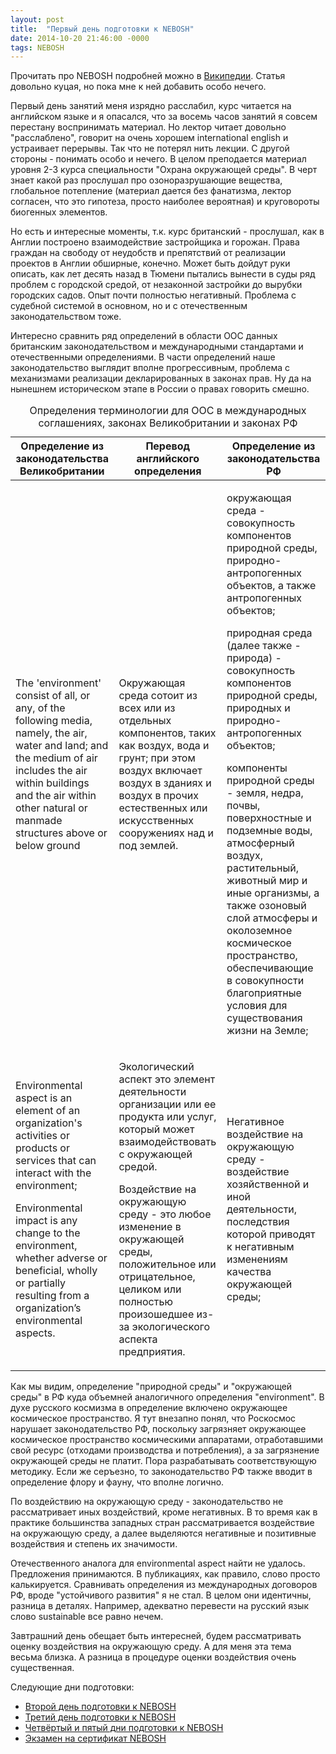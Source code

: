 ```yaml
---
layout: post
title:  "Первый день подготовки к NEBOSH"
date: 2014-10-20 21:46:00 -0000
tags: NEBOSH
---
```


Прочитать про NEBOSH подробней можно в [Википедии](https://ru.wikipedia.org/wiki/NEBOSH). Статья довольно куцая, но пока мне к ней добавить особо нечего.

Первый день занятий меня изрядно расслабил, курс читается на английском языке и я опасался, что за восемь часов занятий я совсем перестану воспринимать материал. Но лектор читает довольно "расслаблено", говорит на очень хорошем international english и устраивает перерывы. Так что не потерял нить лекции. С другой стороны - понимать особо и нечего.  В целом преподается материал уровня 2-3 курса специальности "Охрана окружающей среды". В черт знает какой раз прослушал про озоноразрушающие вещества, глобальное потепление (материал дается без фанатизма, лектор согласен, что это гипотеза, просто наиболее вероятная) и круговороты биогенных элементов.

Но есть и интересные моменты, т.к. курс британский - прослушал, как в Англии построено взаимодействие застройщика и горожан. Права граждан на свободу от неудобств и препятствий от реализации проектов в Англии обширные, конечно. Может быть дойдут руки описать, как лет десять назад в Тюмени пытались вынести в суды ряд проблем с городской средой, от незаконной застройки до вырубки городских садов. Опыт почти полностью негативный. Проблема с судебной системой в основном, но и с отечественным законодательством тоже.

Интересно сравнить ряд определений в области ООС данных британским законодательством и международными стандартами и отечественными определениями. В части определений наше законодательство выглядит вполне прогрессивным, проблема с механизмами реализации декларированных в законах прав. Ну да на нынешнем историческом этапе в России о правах говорить смешно.

<table>
<caption>
	Определения терминологии для ООС в международных соглашениях, законах Великобритании и законах РФ
</caption>
<thead>
<tr>
	<th>Определение из законодательства Великобритании</th>
	<th>Перевод английского определения</th>
	<th>Определение из законодательства РФ</th>
</tr>
</thead>
<tbody>
<tr>
	<td>The 'environment' consist of all, or any, of the following media, namely, the air, water and land; and the medium of air includes the air within buildings and the air within other natural or manmade structures above or below ground</td>
	<td>Окружающая среда сотоит из всех или из отдельных компонентов, таких как воздух, вода и грунт; при этом воздух включает воздух в зданиях и воздух в прочих естественных или искусственных сооружениях над и под землей.</td> 
	<td>
		<p>окружающая среда - совокупность компонентов природной среды, природно-антропогенных объектов, а также антропогенных объектов;</p>
		<p>природная среда (далее также - природа) - совокупность компонентов природной среды, природных и природно-антропогенных объектов;</p>
		<p>компоненты природной среды - земля, недра, почвы, поверхностные и подземные воды, атмосферный воздух, растительный, животный мир и иные организмы, а также озоновый слой атмосферы и околоземное космическое пространство, обеспечивающие в совокупности благоприятные условия для существования жизни на Земле;</p>
	</td>
</tr>
<tr>
	<td>
		<p>Environmental aspect is an element of an organization's activities or products or services that can interact with the environment;</p>
		<p>Environmental impact is any change to the environment, whether adverse or beneficial, wholly or partially resulting from a organization’s environmental aspects.</p>
	</td>
	<td>
		<p>Экологический аспект это элемент деятельности организации или ее продукта или услуг, который может взаимодействовать с окружающей средой.</p>
		<p>Воздействие на окружающую среду - это любое изменение в окружающей среды, положительное или отрицательное, целиком или полностью произошедшее из-за экологического аспекта предприятия.</p>
	</td>
	<td>Негативное воздействие на окружающую среду - воздействие хозяйственной и иной деятельности, последствия которой приводят к негативным изменениям качества окружающей среды;</td>
</tr>
</tbody>
</table>

Как мы видим, определение "природной среды" и "окружающей среды" в РФ куда объемней аналогичного определения "environment". В духе русского космизма в определение включено окружающее космическое пространство. Я тут внезапно понял, что Роскосмос нарушает законодательство РФ, поскольку загрязняет окружающее космическое пространство космическими аппаратами, отработавшими свой ресурс (отходами производства и потребления), а за загрязнение окружающей среды не платит. Пора разрабатывать соответствующую методику. Если же серъезно, то законодательство РФ также вводит в определение флору и фауну, что вполне логично.

По воздействию на окружающую среду - законодательство не рассматривает иных воздействий, кроме негативных. В то время как в практике большинства западных стран рассматривается воздействие на окружающую среду, а далее выделяются негативные и позитивные воздействия и степень их значимости.

Отечественного аналога для environmental aspect найти не удалось. Предложения принимаются. В публикациях, как правило, слово просто калькируется. Сравнивать определения из международных договоров РФ, вроде "устойчивого развития" я не стал. В целом они идентичны, разница в деталях. Например, адекватно перевести на русский язык слово sustainable все равно нечем.

Завтрашний день обещает быть интересней, будем рассматривать оценку воздействия на окружающую среду. А для меня эта тема весьма близка. А разница в процедуре оценки воздействия очень существенная. 

Следующие дни подготовки:

- [Второй день подготовки к NEBOSH](/blog/2014/nebosh-day2)
- [Третий день подготовки к NEBOSH](/blog/2014/nebosh-day3)
- [Четвёртый и пятый дни подготовки к NEBOSH](/blog/2014/nebosh-day45)
- [Экзамен на сертификат NEBOSH](/blog/2014/nebosh-exam)